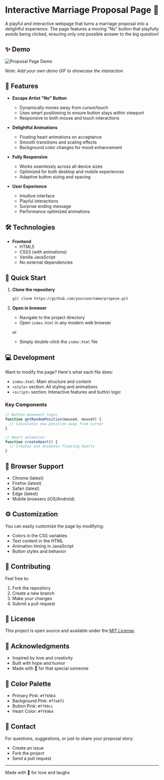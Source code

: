 # Interactive Marriage Proposal Page 💝

A playful and interactive webpage that turns a marriage proposal into a delightful experience. The page features a moving "No" button that playfully avoids being clicked, ensuring only one possible answer to the big question!

## ✨ Demo

![Proposal Page Demo](https://your-demo-gif-url.gif)

_Note: Add your own demo GIF to showcase the interaction_

## 🎯 Features

- **Escape Artist "No" Button**

  - Dynamically moves away from cursor/touch
  - Uses smart positioning to ensure button stays within viewport
  - Responsive to both mouse and touch interactions

- **Delightful Animations**

  - Floating heart animations on acceptance
  - Smooth transitions and scaling effects
  - Background color changes for mood enhancement

- **Fully Responsive**

  - Works seamlessly across all device sizes
  - Optimized for both desktop and mobile experiences
  - Adaptive button sizing and spacing

- **User Experience**
  - Intuitive interface
  - Playful interactions
  - Surprise ending message
  - Performance optimized animations

## 🛠️ Technologies

- **Frontend**
  - HTML5
  - CSS3 (with animations)
  - Vanilla JavaScript
  - No external dependencies

## 🚀 Quick Start

1. **Clone the repository**

   ```bash
   git clone https://github.com/yourusername/propose.git
   ```

2. **Open in browser**

   - Navigate to the project directory
   - Open `index.html` in any modern web browser

   or

   - Simply double-click the `index.html` file

## 💻 Development

Want to modify the page? Here's what each file does:

- `index.html`: Main structure and content
- `<style>` section: All styling and animations
- `<script>` section: Interactive features and button logic

### Key Components

```javascript
// Button movement logic
function getRandomPosition(mouseX, mouseY) {
  // Calculates new position away from cursor
}

// Heart animation
function createHeart() {
  // Creates and animates floating hearts
}
```

## 📱 Browser Support

- Chrome (latest)
- Firefox (latest)
- Safari (latest)
- Edge (latest)
- Mobile browsers (iOS/Android)

## ⚙️ Customization

You can easily customize the page by modifying:

- Colors in the CSS variables
- Text content in the HTML
- Animation timing in JavaScript
- Button styles and behavior

## 🤝 Contributing

Feel free to:

1. Fork the repository
2. Create a new branch
3. Make your changes
4. Submit a pull request

## 📄 License

This project is open source and available under the [MIT License](LICENSE).

## 💖 Acknowledgments

- Inspired by love and creativity
- Built with hope and humor
- Made with 💝 for that special someone

## 🎨 Color Palette

- Primary Pink: `#ff69b4`
- Background Pink: `#ffe6f2`
- Button Pink: `#ff99cc`
- Heart Color: `#ff69b4`

## 📧 Contact

For questions, suggestions, or just to share your proposal story:

- Create an issue
- Fork the project
- Send a pull request

---

Made with 💝 for love and laughs
